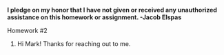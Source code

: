 <b>I pledge on my honor that I have not given or received any unauthorized assistance on this homework or assignment. -Jacob Elspas</b>

Homework #2

1) Hi Mark! Thanks for reaching out to me. 
